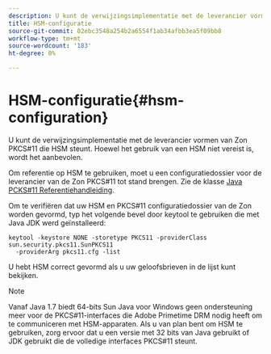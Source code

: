```yaml
---
description: U kunt de verwijzingsimplementatie met de leverancier vormen van Zon PKCS#11 die HSM steunt. Hoewel het gebruik van een HSM niet vereist is, wordt het aanbevolen.
title: HSM-configuratie
source-git-commit: 02ebc3548a254b2a6554f1ab34afbb3ea5f09bb8
workflow-type: tm+mt
source-wordcount: '183'
ht-degree: 0%

---
```


# HSM-configuratie{#hsm-configuration}

U kunt de verwijzingsimplementatie met de leverancier vormen van Zon PKCS#11 die HSM steunt. Hoewel het gebruik van een HSM niet vereist is, wordt het aanbevolen.

Om referentie op HSM te gebruiken, moet u een configuratiedossier voor de leverancier van de Zon PKCS#11 tot stand brengen. Zie de klasse [Java PCKS#11 Referentiehandleiding](https://docs.oracle.com/javase/1.5.0/docs/guide/security/p11guide.html).

Om te verifiëren dat uw HSM en PKCS#11 configuratiedossier van de Zon worden gevormd, typ het volgende bevel door keytool te gebruiken die met Java JDK werd geïnstalleerd:

```
keytool -keystore NONE -storetype PKCS11 -providerClass sun.security.pkcs11.SunPKCS11 
  -providerArg pkcs11.cfg -list
```

U hebt HSM correct gevormd als u uw geloofsbrieven in de lijst kunt bekijken.

>[!NOTE]
>
>Vanaf Java 1.7 biedt 64-bits Sun Java voor Windows geen ondersteuning meer voor de PKCS#11-interfaces die Adobe Primetime DRM nodig heeft om te communiceren met HSM-apparaten. Als u van plan bent om HSM te gebruiken, zorg ervoor dat u een versie met 32 bits van Java gebruikt of JDK gebruikt die de volledige interfaces PKCS#11 steunt.
